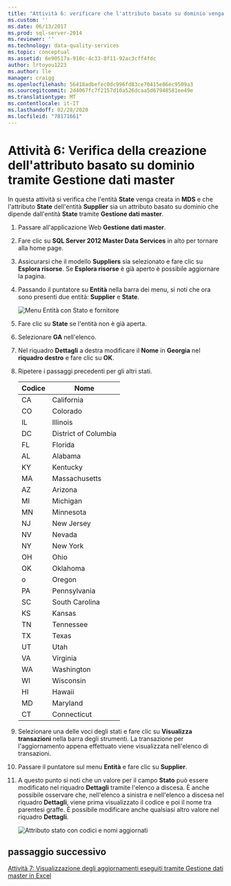 ```yaml
---
title: "Attività 6: verificare che l'attributo basato su dominio venga creato utilizzando Gestione dati master | Microsoft Docs"
ms.custom: ''
ms.date: 06/13/2017
ms.prod: sql-server-2014
ms.reviewer: ''
ms.technology: data-quality-services
ms.topic: conceptual
ms.assetid: 6e90517a-910c-4c33-8f11-92ac3cff4fdc
author: lrtoyou1223
ms.author: lle
manager: craigg
ms.openlocfilehash: 56418adbefec0dc996fd83ce70415e86ec9509a3
ms.sourcegitcommit: 2d4067fc7f2157d10a526dcaa5d67948581ee49e
ms.translationtype: MT
ms.contentlocale: it-IT
ms.lasthandoff: 02/28/2020
ms.locfileid: "78171661"
---
```

# <a name="task-6-verify-that-the-domain-based-attribute-is-created-using-master-data-manager"></a>Attività 6: Verifica della creazione dell'attributo basato su dominio tramite Gestione dati master
  In questa attività si verifica che l'entità **State** venga creata in **MDS** e che l'attributo **State** dell'entità **Supplier** sia un attributo basato su dominio che dipende dall'entità **State** tramite **Gestione dati master**.

1.  Passare all'applicazione Web **Gestione dati master**.

2.  Fare clic su **SQL Server 2012 Master Data Services** in alto per tornare alla home page.

3.  Assicurarsi che il modello **Suppliers** sia selezionato e fare clic su **Esplora risorse**. Se **Esplora risorse** è già aperto è possibile aggiornare la pagina.

4.  Passando il puntatore su **Entità** nella barra dei menu, si noti che ora sono presenti due entità: **Supplier** e **State**.

     ![Menu Entità con Stato e fornitore](../../2014/tutorials/media/et-verifythatthedbaiscreatedusingmdm-01.jpg "Menu Entità con Stato e fornitore")

5.  Fare clic su **State** se l'entità non è già aperta.

6.  Selezionare **GA** nell'elenco.

7.  Nel riquadro **Dettagli** a destra modificare il **Nome** in **Georgia** nel **riquadro destro** e fare clic su **OK**.

8.  Ripetere i passaggi precedenti per gli altri stati.

    |Codice|Nome|
    |----------|----------|
    |CA|California|
    |CO|Colorado|
    |IL|Illinois|
    |DC|District of Columbia|
    |FL|Florida|
    |AL|Alabama|
    |KY|Kentucky|
    |MA|Massachusetts|
    |AZ|Arizona|
    |MI|Michigan|
    |MN|Minnesota|
    |NJ|New Jersey|
    |NV|Nevada|
    |NY|New York|
    |OH|Ohio|
    |OK|Oklahoma|
    |o|Oregon|
    |PA|Pennsylvania|
    |SC|South Carolina|
    |KS|Kansas|
    |TN|Tennessee|
    |TX|Texas|
    |UT|Utah|
    |VA|Virginia|
    |WA|Washington|
    |WI|Wisconsin|
    |HI|Hawaii|
    |MD|Maryland|
    |CT|Connecticut|

9. Selezionare una delle voci degli stati e fare clic su **Visualizza transazioni** nella barra degli strumenti. La transazione per l'aggiornamento appena effettuato viene visualizzata nell'elenco di transazioni.

10. Passare il puntatore sul menu **Entità** e fare clic su **Supplier**.

11. A questo punto si noti che un valore per il campo **Stato** può essere modificato nel riquadro **Dettagli** tramite l'elenco a discesa. È anche possibile osservare che, nell'elenco a sinistra e nell'elenco a discesa nel riquadro **Dettagli**, viene prima visualizzato il codice e poi il nome tra parentesi graffe. È possibile modificare anche qualsiasi altro valore nel riquadro **Dettagli**.

     ![Attributo stato con codici e nomi aggiornati](../../2014/tutorials/media/et-verifythatthedbaiscreatedusingmdm-02.jpg "Attributo stato con codici e nomi aggiornati")

## <a name="next-step"></a>passaggio successivo
 [Attività 7: Visualizzazione degli aggiornamenti eseguiti tramite Gestione dati master in Excel](../../2014/tutorials/task-7-viewing-updates-made-using-master-data-manager-in-excel.md)


